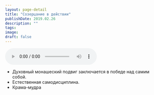 ```yaml
---
layout: page-detail
title: "Созерцание в действии"
publishDate: 2019.02.26
description: ""
tags:
image:
draft: false
---
```


<audio title="2019.02.26 - Созерцание в действии.mp3" src="/upload/iblock/9cc/9cce355afe3c397e78e32b4f3940b53d.mp3" controls=""></audio>

* Духовный монашеский подвиг заключается в победе над самим собой.
* Естественная самодисциплина.
* Крама-мудра

  
